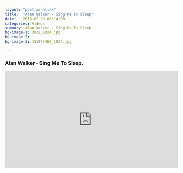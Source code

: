 ```yaml
---
layout: "post-parallax"
title:  "Alan Walker - Sing Me To Sleep"
date:   2016-07-29 08:14:00
categories: Videos
summary: Alan Walker - Sing Me To Sleep.
bg-image-1: 3832_1024.jpg
bg-image-2: 
bg-image-3: 155277469_1024.jpg

---
```


### Alan Walker - Sing Me To Sleep.

<iframe width="560" height="315" src="https://www.youtube.com/embed/2i2khp_npdE" frameborder="0" allowfullscreen></iframe>
